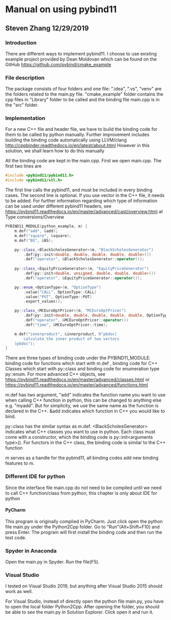 # Manual on using pybind11

## Steven Zhang 12/29/2019

### Introduction

There are different ways to implement pybind11. I choose to use existing example project provided by Dean Moldovan which can be found on the GitHub https://github.com/pybind/cmake_example

### File description

The package consists of four folders and one file: ".idea", ".vs", "venv" are the folders related to the main.py file. "cmake_example" folder contains the cpp files in "Library" folder to be called and the binding file main.cpp is in the "src" folder.

### Implementation

For a new C++ file and header file, we have to build the binding code for them to be called by python manually. Further improvement includes building the binding code automatically using LLVM/clang http://cppbinder.readthedocs.io/en/latest/about.html However in this solution, we shall learn how to do this manually

All the binding code are kept in the main.cpp. First we open main.cpp. The first two lines are 

```c++
#include <pybind11/pybind11.h>
#include <pybind11/stl.h>
```

The first line calls the pybind11, and must be included in every binding cases. The second line is optional. If you use vector in the C++ file, it needs to be added. For further information regarding which type of information can be used under different pybind11 headers, see https://pybind11.readthedocs.io/en/master/advanced/cast/overview.html at Type conversions/Overview

```C++
PYBIND11_MODULE(python_example, m) {
	m.def("add", &add);
	m.def("square", &square);
	m.def("BS", &BS);

	py::class_<BlackScholesGenerator>(m, "BlackScholesGenerator")
		.def(py::init<double, double, double, double, double>())
		.def("operator", &BlackScholesGenerator::operator());
	
	py::class_<EquityPriceGenerator>(m, "EquityPriceGenerator")
		.def(py::init<double, unsigned, double, double, double>())
		.def("operator", &EquityPriceGenerator::operator());

	py::enum_<OptionType>(m, "OptionType")
		.value("CALL", OptionType::CALL)
		.value("PUT", OptionType::PUT)
		.export_values();

	py::class_<MCEuroOptPricer>(m, "MCEuroOptPricer")
		.def(py::init<double, double, double, double, double, OptionType, int, int, bool, int, double>())
		.def("operator", &MCEuroOptPricer::operator())
		.def("time", &MCEuroOptPricer::time);

	m.def("innerproduct", &innerproduct, R"pbdoc(
		calculate the inner product of two vectors
	)pbdoc"); 
}
```

There are three types of binding code under the PYBIND11_MODULE: binding code for functions which start with m.def , binding code for C++ Classes which start with py::class and binding code for enumeration type py::enum. For more advanced C++ objects, see https://pybind11.readthedocs.io/en/master/advanced/classes.html or https://pybind11.readthedocs.io/en/master/advanced/functions.html

m.def has two argument, "add" indicates the function name you want to use when calling C++ function in python, this can be changed to anything else e.g. "myadd". But for simplicity, we use the same name as the function is declared in the C++. &add indicates which function in C++ you would like to bind. 

py::class has the similar syntax as m.def. \<BlackScholesGenerator>  indicates what C++ classes you want to use in python. Each class must come with a constructor, which the binding code is py::init\<arguments type>(). For functors in the C++ class, the binding code is similar to the C++ function

m serves as a handle for the pybind11, all binding codes add new binding features to m.

### Different IDE for python

Since the interface file main.cpp do not need to be compiled until we need to call C++ function/class from python, this chapter is only about IDE for python
 
#### PyCharm

This program is originally complied in PyCharm. Just click open the python file main.py under the Python2Cpp folder. Go to "Run"(Alt+Shift+F10) and press Enter. The program will first install the binding code and then run the test code.
### Spyder in Anaconda

Open the main.py in Spyder. Run the file(F5).

### Visual Studio

I tested on Visual Studio 2019, but anything after Visual Studio 2015 should work as well.

For Visual Studio, instead of directly open the python file main.py, you have to open the local folder Python2Cpp. After opening the folder, you should be able to see the main.py in Solution Explorer. Click open it and run it.
